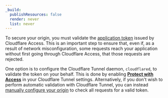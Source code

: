 ```yaml
---
_build:
  publishResources: false
  render: never
  list: never
---
```


To secure your origin, you must validate the [application token](/cloudflare-one/identity/authorization-cookie/) issued by Cloudflare Access. This is an important step to ensure that, even if, as a result of network misconfiguration, some requests reach your application without first going through Cloudflare Access, that those requests are rejected.

One option is to configure the Cloudflare Tunnel daemon, `cloudflared`, to validate the token on your behalf. This is done by enabling [**Protect with Access**](/cloudflare-one/connections/connect-networks/configure-tunnels/origin-configuration/#access) in your Cloudflare Tunnel settings. Alternatively, if you don't wish to perform automatic validation with Cloudflare Tunnel, you can instead [manually configure your origin](/cloudflare-one/identity/authorization-cookie/validating-json/) to check all requests for a valid token.
